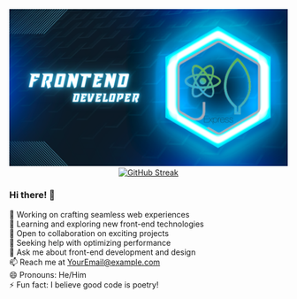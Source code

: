 <div align="center">
  <img src="https://github.com/Abirhossain2084/Abirhossain2084/blob/main/images/Git%20Cover%20Abir.png?raw=true" alt="Web Developer">
</div>

<div align="center">
  <a href="https://git.io/streak-stats">
    <img src="https://github-readme-streak-stats.herokuapp.com?user=Abirhossain2084&theme=windows-dark&card_width=500" alt="GitHub Streak" />
  </a>
</div>

### Hi there! 👋

🔭 Working on crafting seamless web experiences  
🌱 Learning and exploring new front-end technologies  
👯 Open to collaboration on exciting projects  
🤔 Seeking help with optimizing performance  
💬 Ask me about front-end development and design  
📫 Reach me at [YourEmail@example.com](mailto:YourEmail@example.com)  
😄 Pronouns: He/Him  
⚡ Fun fact: I believe good code is poetry!
